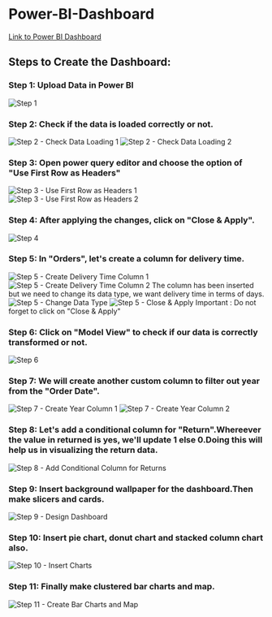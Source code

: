 # Power-BI-Dashboard

[Link to Power BI Dashboard](https://drive.google.com/drive/folders/1l9qIAUJWpRHGGH7z-3yVw1ftupLC9fdF?usp=sharing)

## Steps to Create the Dashboard:

### Step 1: Upload Data in Power BI
![Step 1](https://github.com/Somya4746/Power-BI-Dashboard/assets/141270415/1da9cc42-a0ae-4995-8fb3-8288e64d5e71)

### Step 2: Check if the data is loaded correctly or not.
![Step 2 - Check Data Loading 1](https://github.com/Somya4746/Power-BI-Dashboard/assets/141270415/e393175b-041b-4cc5-8b48-f7d158a6eeca)
![Step 2 - Check Data Loading 2](https://github.com/Somya4746/Power-BI-Dashboard/assets/141270415/d4952cad-53f0-4aa9-99fe-c7827de79815)

### Step 3: Open power query editor and choose the option of "Use First Row as Headers"
![Step 3 - Use First Row as Headers 1](https://github.com/Somya4746/Power-BI-Dashboard/assets/141270415/99cfb603-3da6-4447-9876-0404320948e7)
![Step 3 - Use First Row as Headers 2](https://github.com/Somya4746/Power-BI-Dashboard/assets/141270415/48195f52-df97-4674-9333-4fd7be6e87af)

### Step 4: After applying the changes, click on "Close & Apply".
![Step 4](https://github.com/Somya4746/Power-BI-Dashboard/assets/141270415/652341be-fe5d-4a35-ae49-81bade1fb86b)

### Step 5:  In "Orders", let's create a column for delivery time.
![Step 5 - Create Delivery Time Column 1](https://github.com/Somya4746/Power-BI-Dashboard/assets/141270415/27cc3075-c936-4423-8faf-0671739be4fd)
![Step 5 - Create Delivery Time Column 2](https://github.com/Somya4746/Power-BI-Dashboard/assets/141270415/d8a5b4b6-088b-44f9-87c5-5e1077a624f0)
The column has been inserted but we need to change its data type, we want delivery time in terms of days.
![Step 5 - Change Data Type](https://github.com/Somya4746/Power-BI-Dashboard/assets/141270415/dc3c9249-3be6-4900-8056-91aee4fb66b9)
![Step 5 - Close & Apply](https://github.com/Somya4746/Power-BI-Dashboard/assets/141270415/33bf2ff1-4923-426a-a349-8f05e2f47dcf)
Important : Do not forget to click on "Close & Apply"

### Step 6: Click on "Model View" to check if our data is correctly transformed or not.
![Step 6](https://github.com/Somya4746/Power-BI-Dashboard/assets/141270415/15c67369-59fb-4a5e-b532-00612323335e)

### Step 7: We will create another custom column to filter out year from the "Order Date".
![Step 7 - Create Year Column 1](https://github.com/Somya4746/Power-BI-Dashboard/assets/141270415/5c2f6669-8b4b-48cf-840f-e699d6234ee2)
![Step 7 - Create Year Column 2](https://github.com/Somya4746/Power-BI-Dashboard/assets/141270415/3be3a0f2-b209-4e77-af61-4c442c2d0da6)

### Step 8: Let's add a conditional column for "Return".Whereever the value in returned is yes, we'll update 1 else 0.Doing this will help us in visualizing the return data.
![Step 8 - Add Conditional Column for Returns](https://github.com/Somya4746/Power-BI-Dashboard/assets/141270415/16743bb0-cb4d-45a8-b8e1-0a238851a71a)

### Step 9: Insert background wallpaper for the dashboard.Then make slicers and cards.
![Step 9 - Design Dashboard](https://github.com/Somya4746/Power-BI-Dashboard/assets/141270415/2c59b585-4e71-4ac0-a51f-d7ca6fb55f0b)

### Step 10: Insert pie chart, donut chart and stacked column chart also.
![Step 10 - Insert Charts](https://github.com/Somya4746/Power-BI-Dashboard/assets/141270415/099190c0-514b-4ff9-9e47-0ca244bf2fc2)

### Step 11: Finally make clustered bar charts and map.
![Step 11 - Create Bar Charts and Map](https://github.com/Somya4746/Power-BI-Dashboard/assets/141270415/b2bf97da-a9dd-459b-8da0-585a0ac7b10f)
